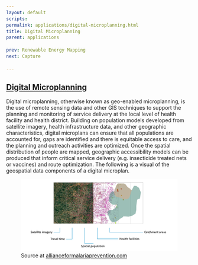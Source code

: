 ```yaml
---
layout: default
scripts:
permalink: applications/digital-microplanning.html
title: Digital Microplanning 
parent: applications

prev: Renewable Energy Mapping
next: Capture

---
```


## [Digital Microplanning](https://allianceformalariaprevention.com/wp-content/uploads/2022/03/Geo-enabled-Digital-Microplanning-2.pdf)

Digital microplanning, otherwise known as geo-enabled microplanning, is the use of remote sensing data and other GIS techniques to support the planning and monitoring of service delivery at the local level of health facility and health district. Building on population models developed from satellite imagery, health infrastructure data, and other geographic characteristics, digital microplans can ensure that all populations are accounted for, gaps are identified and there is equitable access to care, and the planning and outreach activities are optimized. Once the spatial distribution of people are mapped, geographic accessibility models can be produced that inform critical service delivery (e.g. insecticide treated nets or vaccines) and route optimization. The following is a visual of the geospatial data components of a digital microplan. 


<figure class="align-center">
  <img src="/assets/graphics/content/digital_microplanig.png" />
  <figcaption>Source at <a href="https://allianceformalariaprevention.com/wp-content/uploads/2022/03/Geo-enabled-Digital-Microplanning-2.pdf">allianceformalariaprevention.com</a></figcaption>
</figure>
